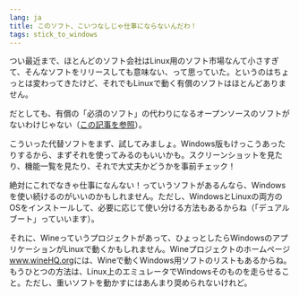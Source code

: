 ```yaml
---
lang: ja
title: このソフト、こいつなしじゃ仕事にならないんだわ！
tags: stick_to_windows
---
```


つい最近まで、ほとんどのソフト会社はLinux用のソフト市場なんて小さすぎて、そんなソフトをリリースしても意味ない、って思っていた。というのはちょっとは変わってきたけど、それでもLinuxで動く有償のソフトはほとんどありません。

だとしても、有償の「必須のソフト」の代わりになるオープンソースのソフトがないわけじゃない（<a 
href="/items/warez/index_ja.php">この記事を参照</a>）。

こういった代替ソフトをまず、試してみましょ。Windows版もけっこうあったりするから、まずそれを使ってみるのもいいかも。スクリーンショットを見たり、機能一覧を見たり、それで大丈夫かどうかを事前チェック！

絶対にこれでなきゃ仕事になんない！っていうソフトがあるんなら、Windowsを使い続けるのがいいのかもしれません。ただし、WindowsとLinuxの両方のOSをインストールして、必要に応じて使い分ける方法もあるからね（「デュアルブート」っていいます）。

それに、Wineっていうプロジェクトがあって、ひょっとしたらWindowsのアプリケーションがLinuxで動くかもしれません。Wineプロジェクトのホームページ<a href="http://www.winehq.org">www.wineHQ.org</a>には、Wineで動くWindows用ソフトのリストもあるからね。もうひとつの方法は、Linux上のエミュレータでWindowsそのものを走らせること。ただし、重いソフトを動かすにはあんまり奨められないけれど。

